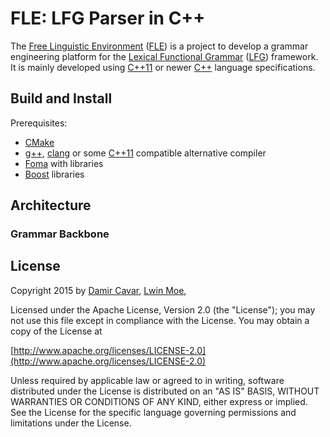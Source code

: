 # FLE: LFG Parser in C++

The [Free Linguistic Environment] ([FLE]) is a project to develop a grammar engineering platform for the 
[Lexical Functional Grammar] ([LFG]) framework. It is mainly developed using [C++11] or newer [C++]
language specifications.



## Build and Install

Prerequisites:

* [CMake]
* [g++], [clang] or some [C++11] compatible alternative compiler
* [Foma] with libraries
* [Boost] libraries



## Architecture



### Grammar Backbone



## License

Copyright 2015 by [Damir Cavar], [Lwin Moe], 

Licensed under the Apache License, Version 2.0 (the "License");
you may not use this file except in compliance with the License.
You may obtain a copy of the License at

[http://www.apache.org/licenses/LICENSE-2.0](http://www.apache.org/licenses/LICENSE-2.0)

Unless required by applicable law or agreed to in writing, software
distributed under the License is distributed on an "AS IS" BASIS,
WITHOUT WARRANTIES OR CONDITIONS OF ANY KIND, either express or implied.
See the License for the specific language governing permissions and
limitations under the License.




[CMake]: https://cmake.org/ "CMake, the cross-platform, open-source build system"
[g++]: https://gcc.gnu.org/ "g++ is part of the GNU Compiler Collection"
[clang]: http://clang.llvm.org/ "clang: C language family frontend for LLVM"
[Damir Cavar]: http://linguistlist.org/people/damir_cavar.html "Damir Cavar"
[Lwin Moe]: http://linguistlist.org/people/lwin.html "Lwin Moe"
[Foma]: https://code.google.com/p/foma/ "Foma Finite-State Compiler and C Library"
[Boost]: http://www.boost.org/ "Boost C++ Libraries"
[Free Linguistic Environment]: http://gorilla.linguistlist.org/fle/ "Free Linguistic Engivornment (FLE)"
[FLE]: http://gorilla.linguistlist.org/fle/ "Free Linguistic Engivornment (FLE)"
[LFG]: https://en.wikipedia.org/wiki/Lexical_functional_grammar "Lexical Functional Grammar (LFG)"
[Lexical Functional Grammar]: https://en.wikipedia.org/wiki/Lexical_functional_grammar "Lexical Functional Grammar (LFG)"
[C++11]: https://en.wikipedia.org/wiki/C%2B%2B11 "C++11 Wiki"
[C++]: https://en.wikipedia.org/wiki/C%2B%2B "C++ Wiki"


